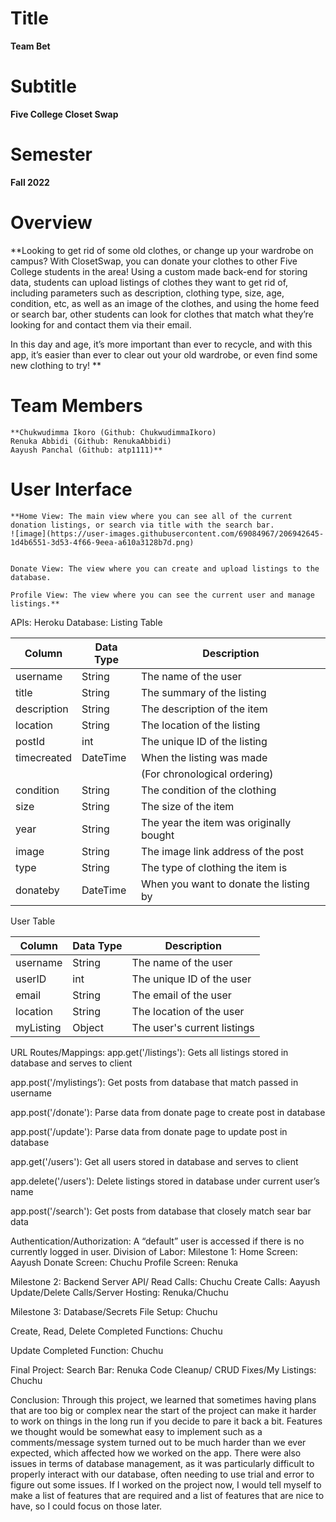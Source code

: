 # Title
**Team Bet**

# Subtitle
**Five College Closet Swap**

# Semester 
**Fall 2022**

# Overview
**Looking to get rid of some old clothes, or change up your wardrobe on campus? With ClosetSwap, you can donate your clothes to other Five College students in the area! Using a custom made back-end for storing data, students can upload listings of clothes they want to get rid of, including parameters such as description, clothing type, size, age, condition, etc, as well as an image of the clothes, and using the home feed or search bar, other students can look for clothes that match what they’re looking for and contact them via their email.

In this day and age, it’s more important than ever to recycle, and with this app, it’s easier than ever to clear out your old wardrobe, or even find some new clothing to try! **

# Team Members 
	**Chukwudimma Ikoro (Github: ChukwudimmaIkoro)
	Renuka Abbidi (Github: RenukaAbbidi)
	Aayush Panchal (Github: atp1111)**
	
# User Interface 
	**Home View: The main view where you can see all of the current donation listings, or search via title with the search bar.
	![image](https://user-images.githubusercontent.com/69084967/206942645-1d4b6551-3d53-4f66-9eea-a610a3128b7d.png)

	
	Donate View: The view where you can create and upload listings to the database.
	
	Profile View: The view where you can see the current user and manage listings.**

APIs: Heroku
Database:
Listing Table 

| Column       | Data Type | Description                 |
|--------------|-----------|-----------------------------|
| username     | String    | The name of the user        |
| title        | String    | The summary of the listing  |
| description  | String    | The description of the item |
| location     | String    | The location of the listing |
| postId       | int       | The unique ID of the listing|
| timecreated  | DateTime  | When the listing was made   |
|              |           |(For chronological ordering) |
| condition       | String    | The condition of the clothing |
| size | String    | The size of the item |
| year    | String    | The year the item was originally bought |
| image | String    | The image link address of the post|
| type   | String    | The type of clothing the item is |
| donateby | DateTime  | When you want to donate the listing by |


User Table 

| Column       | Data Type | Description                 |
|--------------|-----------|-----------------------------|
| username     | String    | The name of the user        |
| userID       | int       | The unique ID of the user   |
| email        | String    | The email of the user       |
| location     | String    | The location of the user    |
| myListing    | Object    | The user's current listings  |

URL Routes/Mappings: 
app.get('/listings'): Gets all listings stored in database and serves to client

app.post('/mylistings’): Get posts from database that match passed in username

app.post('/donate'): Parse data from donate page to create post in database

app.post('/update'): Parse data from donate page to update post in database

app.get('/users'): Get all users stored in database and serves to client

app.delete('/users'): Delete listings stored in database under current user’s name

app.post('/search'): Get posts from database that closely match sear bar data


Authentication/Authorization: A “default” user is accessed if there is no currently logged in user.
Division of Labor: 
Milestone 1:
Home Screen: Aayush 
Donate Screen: Chuchu
Profile Screen: Renuka

Milestone 2:
Backend Server API/ Read Calls: Chuchu
Create Calls: Aayush
Update/Delete Calls/Server Hosting: Renuka/Chuchu

Milestone 3:
Database/Secrets File Setup: Chuchu

Create, Read, Delete Completed Functions: Chuchu

Update Completed Function: Chuchu

Final Project:
Search Bar: Renuka
Code Cleanup/ CRUD Fixes/My Listings: Chuchu


Conclusion: Through this project, we learned that sometimes having plans that are too big or complex near the start of the project can make it harder to work on things in the long run if you decide to pare it back a bit. Features we thought would be somewhat easy to implement such as a comments/message system turned out to be much harder than we ever expected, which affected how we worked on the app. There were also issues in terms of database management, as it was particularly difficult to properly interact with our database, often needing to use trial and error to figure out some issues. If I worked on the project now, I would tell myself to make a list of features that are required and a list of features that are nice to have, so I could focus on those later.
